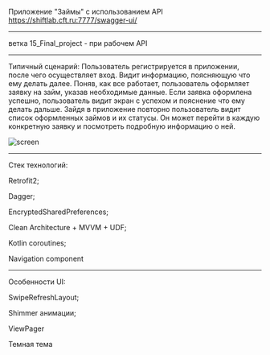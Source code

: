Приложение "Займы" с использованием API https://shiftlab.cft.ru:7777/swagger-ui/
___________________________
ветка 15_Final_project - при рабочем API
__________________________

Типичный сценарий: Пользователь регистрируется в приложении, после чего осуществляет вход. 
Видит информацию, поясняющую что ему делать далее. 
Поняв, как все работает, пользователь оформляет заявку на займ, указав необходимые данные. Если 
заявка оформлена успешно, пользователь видит экран с успехом и пояснение что ему делать дальше.
Зайдя в приложение повторно пользователь видит список оформленных займов и их статусы. Он 
может перейти в каждую конкретную заявку и посмотреть подробную информацию о ней.

![screen](https://github.com/VictoriaChrl/loansApp/assets/121154416/06427597-d5ab-4dc8-ba85-ad4040a45a8a)

________________
Стек технологий:

Retrofit2; 

Dagger; 

EncryptedSharedPreferences; 

Clean Architecture + MVVM + UDF; 

Kotlin coroutines; 

Navigation component


_______________
Особенности UI:

SwipeRefreshLayout; 

Shimmer анимации; 

ViewPager

Темная тема
